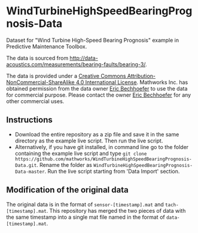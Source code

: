 # WindTurbineHighSpeedBearingPrognosis-Data
Dataset for "Wind Turbine High-Speed Bearing Prognosis" example in Predictive Maintenance Toolbox.

The data is sourced from http://data-acoustics.com/measurements/bearing-faults/bearing-3/.

The data is provided under a [Creative Commons Attribution-NonCommercial-ShareAlike 4.0 International License](https://creativecommons.org/licenses/by-nc-sa/4.0/). Mathworks Inc. has obtained permission from the data owner [Eric Bechhoefer](ebechhoefer@gmail.com) to use the data for commercial purpose. Please contact the owner [Eric Bechhoefer](ebechhoefer@gmail.com) for any other commercial uses.

## Instructions
- Download the entire repository as a zip file and save it in the same directory as the example live script. Then run the live script.
- Alternatively, if you have git installed, in command line go to the folder containing the example live script and type ```git clone https://github.com/mathworks/WindTurbineHighSpeedBearingPrognosis-Data.git```. Rename the folder as ```WindTurbineHighSpeedBearingPrognosis-Data-master```. Run the live script starting from 'Data Import' section.

## Modification of the original data
The original data is in the format of ```sensor-[timestamp].mat``` and ```tach-[timestamp].mat```. This repository has merged the two pieces of data with the same timestamp into a single mat file named in the format of ```data-[timestamp].mat```.
